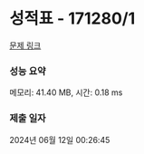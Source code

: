 # 성적표 - 171280/1 

[문제 링크](https://level.goorm.io/exam/171280/%EC%84%B1%EC%A0%81%ED%91%9C/quiz/1) 

### 성능 요약

메모리: 41.40 MB, 시간: 0.18 ms

### 제출 일자

2024년 06월 12일 00:26:45

